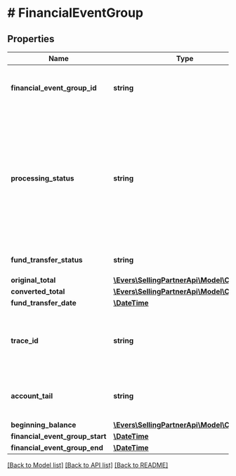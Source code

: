 # # FinancialEventGroup

## Properties

Name | Type | Description | Notes
------------ | ------------- | ------------- | -------------
**financial_event_group_id** | **string** | A unique identifier for the financial event group. | [optional]
**processing_status** | **string** | The processing status of the financial event group indicates whether the balance of the financial event group is settled.  Possible values:  * Open  * Closed | [optional]
**fund_transfer_status** | **string** | The status of the fund transfer. | [optional]
**original_total** | [**\Evers\SellingPartnerApi\Model\Currency**](Currency.md) |  | [optional]
**converted_total** | [**\Evers\SellingPartnerApi\Model\Currency**](Currency.md) |  | [optional]
**fund_transfer_date** | [**\DateTime**](\DateTime.md) |  | [optional]
**trace_id** | **string** | The trace identifier used by sellers to look up transactions externally. | [optional]
**account_tail** | **string** | The account tail of the payment instrument. | [optional]
**beginning_balance** | [**\Evers\SellingPartnerApi\Model\Currency**](Currency.md) |  | [optional]
**financial_event_group_start** | [**\DateTime**](\DateTime.md) |  | [optional]
**financial_event_group_end** | [**\DateTime**](\DateTime.md) |  | [optional]

[[Back to Model list]](../../README.md#models) [[Back to API list]](../../README.md#endpoints) [[Back to README]](../../README.md)
